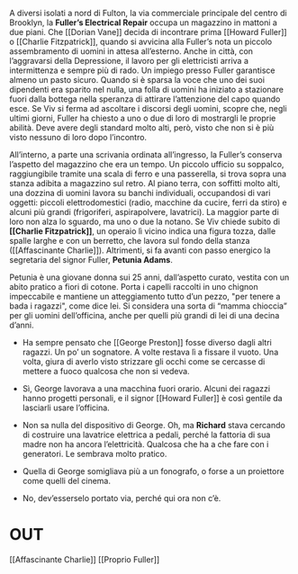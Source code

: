 A diversi isolati a nord di Fulton, la via commerciale principale del centro di Brooklyn, la **Fuller’s Electrical Repair** occupa un magazzino in mattoni a due piani. Che [[Dorian Vane]] decida di incontrare prima [[Howard Fuller]] o [[Charlie Fitzpatrick]], quando si avvicina alla Fuller’s nota un piccolo assembramento di uomini in attesa all’esterno. Anche in città, con l’aggravarsi della Depressione, il lavoro per gli elettricisti arriva a intermittenza e sempre più di rado. Un impiego presso Fuller garantisce almeno un pasto sicuro. Quando si è sparsa la voce che uno dei suoi dipendenti era sparito nel nulla, una folla di uomini ha iniziato a stazionare fuori dalla bottega nella speranza di attirare l’attenzione del capo quando esce. Se Viv si ferma ad ascoltare i discorsi degli uomini, scopre che, negli ultimi giorni, Fuller ha chiesto a uno o due di loro di mostrargli le proprie abilità. Deve avere degli standard molto alti, però, visto che non si è più visto nessuno di loro dopo l’incontro.

All’interno, a parte una scrivania ordinata all’ingresso, la Fuller’s conserva l’aspetto del magazzino che era un tempo. Un piccolo ufficio su soppalco, raggiungibile tramite una scala di ferro e una passerella, si trova sopra una stanza adibita a magazzino sul retro. Al piano terra, con soffitti molto alti, una dozzina di uomini lavora su banchi individuali, occupandosi di vari oggetti: piccoli elettrodomestici (radio, macchine da cucire, ferri da stiro) e alcuni più grandi (frigoriferi, aspirapolvere, lavatrici). La maggior parte di loro non alza lo sguardo, ma uno o due la notano. Se Viv chiede subito di **[[Charlie Fitzpatrick]]**, un operaio lì vicino indica una figura tozza, dalle spalle larghe e con un berretto, che lavora sul fondo della stanza ([[Affascinante Charlie]]). Altrimenti, si fa avanti con passo energico la segretaria del signor Fuller, **Petunia Adams**.

Petunia è una giovane donna sui 25 anni, dall’aspetto curato, vestita con un abito pratico a fiori di cotone. Porta i capelli raccolti in uno chignon impeccabile e mantiene un atteggiamento tutto d’un pezzo, "per tenere a bada i ragazzi", come dice lei. Si considera una sorta di “mamma chioccia” per gli uomini dell’officina, anche per quelli più grandi di lei di una decina d’anni.

- Ha sempre pensato che [[George Preston]] fosse diverso dagli altri ragazzi. Un po’ un sognatore. A volte restava lì a fissare il vuoto. Una volta, giura di averlo visto strizzare gli occhi come se cercasse di mettere a fuoco qualcosa che non si vedeva.
    
- Sì, George lavorava a una macchina fuori orario. Alcuni dei ragazzi hanno progetti personali, e il signor [[Howard Fuller]] è così gentile da lasciarli usare l’officina.
    
- Non sa nulla del dispositivo di George. Oh, ma **Richard** stava cercando di costruire una lavatrice elettrica a pedali, perché la fattoria di sua madre non ha ancora l’elettricità. Qualcosa che ha a che fare con i generatori. Le sembrava molto pratico.
    
- Quella di George somigliava più a un fonografo, o forse a un proiettore come quelli del cinema.
    
- No, dev’esserselo portato via, perché qui ora non c’è.


# OUT
[[Affascinante Charlie]]
[[Proprio Fuller]]